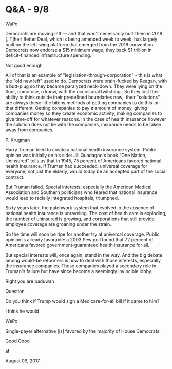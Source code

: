 # Q&A - 9/8

WaPo

Democrats are moving left — and that won't necessarily hurt them in 2018 [..T]heir Better Deal, which is being amended week to week, has largely built on the left-wing platform that emerged from the 2016 convention. Democrats now endorse a $15 minimum wage; they back $1 trillion in deficit-financed infrastructure spending.

Not good enough

All of that is an example of "legislation-through-corporation" - this is what the "old new left" used to do. Democrats were brain-fucked by Reagan, with a butt-plug so they became paralyzed neck-down. They were lying on the floor, comotose, u know, with the occosional twitching.. So they lost their ability to think outside their predefined boundaries now,  their "solutions" are always these little bitchy methods of getting companies to do this-or-that different. Getting companies to pay __x__ amount of money, giving companies money so they create economic activity, making companies to give time-off for whatever reasons. In the case of health insurance however the solution does not lie with the companies, insurance needs to be taken away from companies.

P. Krugman

Harry Truman tried to create a national health insurance system. Public opinion was initially on his side: Jill Quadagno's book "One Nation, Uninsured" tells us that in 1945, 75 percent of Americans favored national health insurance. If Truman had succeeded, universal coverage for everyone, not just the elderly, would today be an accepted part of the social contract.

But Truman failed. Special interests, especially the American Medical Association and Southern politicians who feared that national insurance would lead to racially integrated hospitals, triumphed.

Sixty years later, the patchwork system that evolved in the absence of national health insurance is unraveling. The cost of health care is exploding, the number of uninsured is growing, and corporations that still provide employee coverage are groaning under the strain.

So the time will soon be ripe for another try at universal coverage. Public opinion is already favorable: a 2003 Pew poll found that 72 percent of Americans favored government-guaranteed health insurance for all.

But special interests will, once again, stand in the way. And the big debate among would-be reformers is how to deal with those interests, especially the insurance companies. These companies played a secondary role in Truman's failure but have since become a seemingly invincible lobby.

Right you are paduwan

Question

Do you think if Trump would sign a Medicare-for-all bill if it came to him?

I think he would

WaPo

Single-payer alternative [is] favored by the majority of House Democrats.

Good Good








at

August 09, 2017















